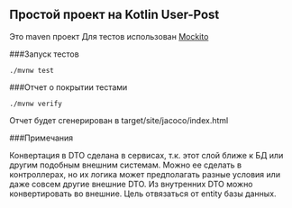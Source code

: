 ## Простой проект на Kotlin User-Post

Это maven проект
Для тестов использован [Mockito](https://site.mockito.org/)

###Запуск тестов

```shell
./mvnw test
```



###Отчет о покрытии тестами

````shell
./mvnw verify
````

Отчет будет сгенерирован в target/site/jacoco/index.html

###Примечания

Конвертация в DTO сделана в сервисах, т.к. этот слой ближе к БД или другим подобным внешним системам. Можно ее сделать в контроллерах, но их логика может предполагать разные условия или даже совсем другие внешние DTO. Из внутренних DTO можно конвертировать во внешние. Цель отвязаться от entity базы данных.  